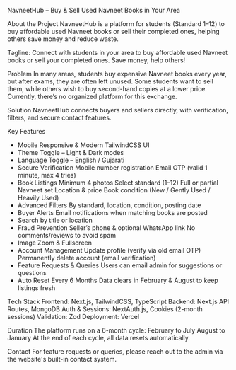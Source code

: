NavneetHub – Buy & Sell Used Navneet Books in Your Area


About the Project
NavneetHub is a platform for students (Standard 1–12) to buy affordable used Navneet books or sell their completed ones, helping others save money and reduce waste.

Tagline: Connect with students in your area to buy affordable used Navneet books or sell your completed ones. Save money, help others!

Problem
In many areas, students buy expensive Navneet books every year, but after exams, they are often left unused. Some students want to sell them, while others wish to buy second-hand copies at a lower price. Currently, there’s no organized platform for this exchange.

Solution
NavneetHub connects buyers and sellers directly, with verification, filters, and secure contact features.

Key Features
- Mobile Responsive & Modern TailwindCSS UI
- Theme Toggle – Light & Dark modes
- Language Toggle – English / Gujarati
- Secure Verification
  Mobile number registration
  Email OTP (valid 1 minute, max 4 tries)
- Book Listings
  Minimum 4 photos
  Select standard (1–12)
  Full or partial Navneet set
  Location & price
  Book condition (New / Gently Used / Heavily Used)
- Advanced Filters
  By standard, location, condition, posting date
- Buyer Alerts
  Email notifications when matching books are posted
- Search by title or location
- Fraud Prevention
  Seller’s phone & optional WhatsApp link
  No comments/reviews to avoid spam
- Image Zoom & Fullscreen
- Account Management
  Update profile (verify via old email OTP)
  Permanently delete account (email verification)
- Feature Requests & Queries
  Users can email admin for suggestions or questions
- Auto Reset Every 6 Months
  Data clears in February & August to keep listings fresh

Tech Stack
Frontend: Next.js, TailwindCSS, TypeScript
Backend: Next.js API Routes, MongoDB
Auth & Sessions: NextAuth.js, Cookies (2-month sessions)
Validation: Zod
Deployment: Vercel

Duration
The platform runs on a 6-month cycle:
February to July
August to January
At the end of each cycle, all data resets automatically.

Contact
For feature requests or queries, please reach out to the admin via the website's built-in contact system.
